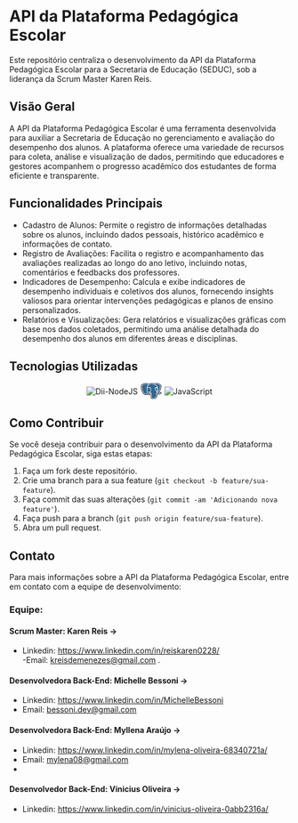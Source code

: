 # API da Plataforma Pedagógica Escolar

Este repositório centraliza o desenvolvimento da API da Plataforma Pedagógica Escolar para a Secretaria de Educação (SEDUC), sob a liderança da Scrum Master Karen Reis.

## Visão Geral

A API da Plataforma Pedagógica Escolar é uma ferramenta desenvolvida para auxiliar a Secretaria de Educação no gerenciamento e avaliação do desempenho dos alunos. A plataforma oferece uma variedade de recursos para coleta, análise e visualização de dados, permitindo que educadores e gestores acompanhem o progresso acadêmico dos estudantes de forma eficiente e transparente.

## Funcionalidades Principais

- Cadastro de Alunos: Permite o registro de informações detalhadas sobre os alunos, incluindo dados pessoais, histórico acadêmico e informações de contato.
- Registro de Avaliações: Facilita o registro e acompanhamento das avaliações realizadas ao longo do ano letivo, incluindo notas, comentários e feedbacks dos professores.
- Indicadores de Desempenho: Calcula e exibe indicadores de desempenho individuais e coletivos dos alunos, fornecendo insights valiosos para orientar intervenções pedagógicas e planos de ensino personalizados.
- Relatórios e Visualizações: Gera relatórios e visualizações gráficas com base nos dados coletados, permitindo uma análise detalhada do desempenho dos alunos em diferentes áreas e disciplinas.

## Tecnologias Utilizadas

 <div align="center">
    <img align="center" alt="Dii-NodeJS" height="30" width="40" src="https://cdn.jsdelivr.net/gh/devicons/devicon/icons/nodejs/nodejs-original.svg">
    <img align="center" height="30" width="40" alt="Postgresql" src="https://github.com/devicons/devicon/blob/v2.15.1/icons/postgresql/postgresql-original.svg">
   <img align="center" height="30" width="40" alt="JavaScript" src="https://cdn.jsdelivr.net/gh/devicons/devicon/icons/javascript/javascript-original.svg">
</div>

## Como Contribuir

Se você deseja contribuir para o desenvolvimento da API da Plataforma Pedagógica Escolar, siga estas etapas:

1. Faça um fork deste repositório.
2. Crie uma branch para a sua feature (`git checkout -b feature/sua-feature`).
3. Faça commit das suas alterações (`git commit -am 'Adicionando nova feature'`).
4. Faça push para a branch (`git push origin feature/sua-feature`).
5. Abra um pull request.

## Contato

Para mais informações sobre a API da Plataforma Pedagógica Escolar, entre em contato com a equipe de desenvolvimento:

### Equipe:

#### Scrum Master: Karen Reis -> 
- Linkedin: https://www.linkedin.com/in/reiskaren0228/  
-Email: kreisdemenezes@gmail.com .

#### Desenvolvedora Back-End: Michelle Bessoni -> 
- Linkedin: https://www.linkedin.com/in/MichelleBessoni  
- Email: bessoni.dev@gmail.com

#### Desenvolvedora Back-End: Myllena Araújo ->
-  Linkedin: https://www.linkedin.com/in/mylena-oliveira-68340721a/ 
-  Email: mylena08@gmail.com
-  
#### Desenvolvedor Back-End: Vinicius Oliveira ->
-  Linkedin: https://www.linkedin.com/in/vinicius-oliveira-0abb2316a/
